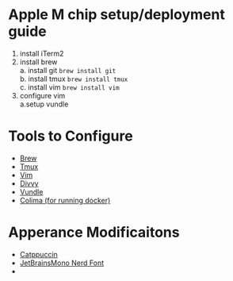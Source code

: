 # Apple M chip setup/deployment guide
1. install iTerm2
2. install brew<br>
	a. install git `brew install git`<br>
	b. install tmux `brew install tmux`<br>
	c. install vim `brew install vim`<br>
3. configure vim<br>
	a.setup vundle
 
# Tools to Configure
- [Brew](brew.sh)
- [Tmux](https://github.com/tmux/tmux)
- [Vim](https://www.vim.org/)
- [Divvy](https://mizage.com/divvy/)
- [Vundle](https://github.com/VundleVim/Vundle.vim?tab=readme-ov-file)
- [Colima (for running docker)](https://github.com/abiosoft/colima)
# Apperance Modificaitons
- [Catppuccin](https://github.com/catppuccin/tmux)
- [JetBrainsMono Nerd Font](https://www.nerdfonts.com/font-downloads)
- 
